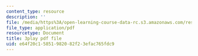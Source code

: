 ```yaml
---
content_type: resource
description: ''
file: /media/https%3A/open-learning-course-data-rc.s3.amazonaws.com/res-ll-005-mathematics-of-big-data-and-machine-learning-january-iap-2020/e64f20c15851982082f23efac765fdc9_zNGKX-4PRsk.pdf
file_type: application/pdf
resourcetype: Document
title: 3play pdf file
uid: e64f20c1-5851-9820-82f2-3efac765fdc9
---
```


